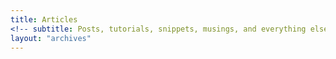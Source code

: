 ```yaml
---
title: Articles
<!-- subtitle: Posts, tutorials, snippets, musings, and everything else. -->
layout: "archives"
---
```

